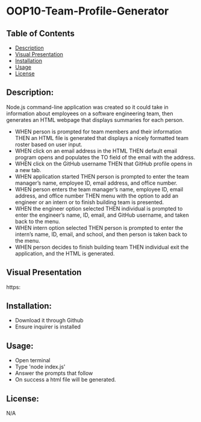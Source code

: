 # OOP10-Team-Profile-Generator

## Table of Contents
* [Description]()
* [Visual Presentation]()
* [Installation]()
* [Usage]()
* [License]()

## Description:
Node.js command-line application was created so it could take in information about employees on a software engineering team, then generates an HTML webpage that displays summaries for each person. 
* WHEN person is prompted for team members and their information THEN an HTML file is generated that displays a nicely formatted team roster based on user input.
* WHEN click on an email address in the HTML THEN default email program opens and populates the TO field of the email with the address.
* WHEN click on the GitHub username THEN that GitHub profile opens in a new tab.
* WHEN application started THEN person is prompted to enter the team manager’s name, employee ID, email address, and office number.
* WHEN person enters the team manager’s name, employee ID, email address, and office number THEN menu with the option to add an engineer or an intern or to finish building team is presented.
* WHEN the engineer option selected THEN individual is prompted to enter the engineer’s name, ID, email, and GitHub username, and taken back to the menu.
* WHEN intern option selected THEN person is prompted to enter the intern’s name, ID, email, and school, and then person is taken back to the menu.
* WHEN person decides to finish building team THEN individual exit the application, and the HTML is generated.

##  Visual Presentation
https:

## Installation:
* Download it through Github
* Ensure inquirer is installed

## Usage:
* Open terminal
* Type 'node index.js'
* Answer the prompts that follow
* On success a html file will be generated.

## License:
N/A
